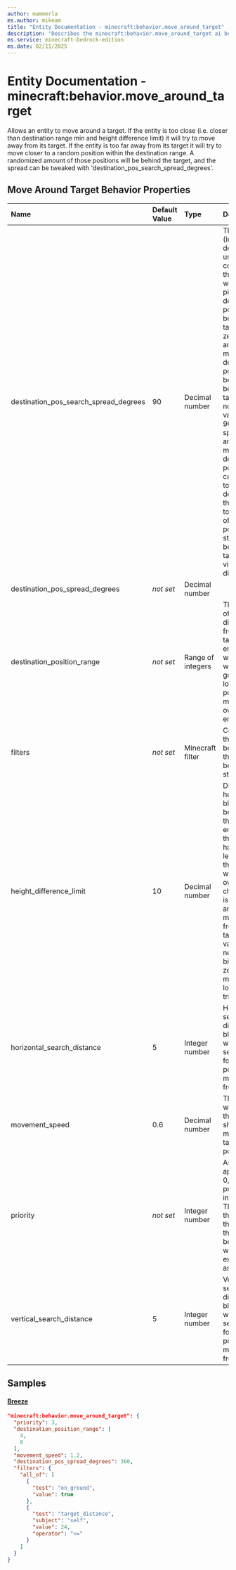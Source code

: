 ```yaml
---
author: mammerla
ms.author: mikeam
title: "Entity Documentation - minecraft:behavior.move_around_target"
description: "Describes the minecraft:behavior.move_around_target ai behavior component"
ms.service: minecraft-bedrock-edition
ms.date: 02/11/2025 
---
```


# Entity Documentation - minecraft:behavior.move_around_target

Allows an entity to move around a target. If the entity is too close (i.e. closer than destination range min and height difference limit) it will try to move away from its target. If the entity is too far away from its target it will try to move closer to a random position within the destination range. A randomized amount of those positions will be behind the target, and the spread can be tweaked with 'destination_pos_search_spread_degrees'.


## Move Around Target Behavior Properties

|Name       |Default Value |Type |Description |Example Values |
|:----------|:-------------|:----|:-----------|:------------- |
| destination_pos_search_spread_degrees | 90 | Decimal number | This angle (in degrees) is used for controlling the spread when picking a destination position behind the target. A zero spread angle means the destination position will be straight behind the target with no variance. A 90 degree spread angle means the destination position can be up to 45 degrees to the left and to the right of the position straight behind the target's view direction.. |  | 
| destination_pos_spread_degrees | *not set* | Decimal number |  | Breeze: `360` | 
| destination_position_range | *not set* | Range of integers | The range of distances from the target entity within which the goal should look for a position to move the owner entity to. | Breeze: `[4,8]` | 
| filters | *not set* | Minecraft filter | Conditions that need to be met for the behavior to start. | Breeze: `{"all_of":[{"test":"on_ground","value":true},{"test":"target_distance","subject":"self","value":24,"operator":"<="}]}` | 
| height_difference_limit | 10 | Decimal number | Distance in height (in blocks) between the owner entity and the target has to be less than this value when owner checks if it is too close and should move away from the target. This value needs to be bigger than zero for the move away logic to trigger. |  | 
| horizontal_search_distance | 5 | Integer number | Horizontal search distance (in blocks) when searching for a position to move away from target. |  | 
| movement_speed | 0.6 | Decimal number | The speed with which the entity should move to its target position. | Breeze: `1.2` | 
| priority | *not set* | Integer number | As priority approaches 0, the priority is increased. The higher the priority, the sooner this behavior will be executed as a goal. | Breeze: `3` | 
| vertical_search_distance | 5 | Integer number | Vertical search distance (in blocks) when searching for a position to move away from target. |  | 

## Samples

#### [Breeze](https://github.com/Mojang/bedrock-samples/tree/preview/behavior_pack/entities/breeze.json)


```json
"minecraft:behavior.move_around_target": {
  "priority": 3,
  "destination_position_range": [
    4,
    8
  ],
  "movement_speed": 1.2,
  "destination_pos_spread_degrees": 360,
  "filters": {
    "all_of": [
      {
        "test": "on_ground",
        "value": true
      },
      {
        "test": "target_distance",
        "subject": "self",
        "value": 24,
        "operator": "<="
      }
    ]
  }
}
```
